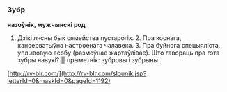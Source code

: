### Зубр
**назоўнік, мужчынскі род**

1. Дзікі лясны бык сямейства пустарогіх. 2. Пра коснага, кансерватыўна настроенага чалавека. 3. Пра буйнога спецыяліста, уплывовую асобу (размоўнае жартаўлівае). Што гавораць пра гэта зубры навукі? || прыметнік: зубровы і зубрыны.

<a rel="author">[http://rv-blr.com/](http://rv-blr.com/slounik.jsp?letterId=0&maskId=0&pageId=1192)</a>
